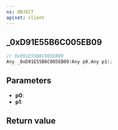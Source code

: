 ```yaml
---
ns: OBJECT
apiset: client
---
```

## _0xD91E55B6C005EB09

```c
// 0xD91E55B6C005EB09
Any _0xD91E55B6C005EB09(Any p0,Any p1);
```


## Parameters
* **p0**:
* **p1**:

## Return value

